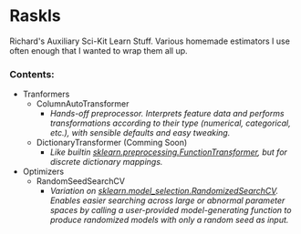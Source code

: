 # Raskls
Richard's Auxiliary Sci-Kit Learn Stuff. Various homemade estimators I use often enough that I wanted to wrap them all up.

### Contents:
  - Tranformers
    - ColumnAutoTransformer
      - _Hands-off preprocessor. Interprets feature data and performs transformations according to their type (numerical, categorical, etc.), with sensible defaults and easy tweaking._
    - DictionaryTransformer (Comming Soon)
      - _Like builtin [sklearn.preprocessing.FunctionTransformer](https://scikit-learn.org/stable/modules/generated/sklearn.preprocessing.FunctionTransformer.html), but for discrete dictionary mappings._
  - Optimizers
    - RandomSeedSearchCV
      - _Variation on [sklearn.model_selection.RandomizedSearchCV](https://scikit-learn.org/stable/modules/generated/sklearn.model_selection.RandomizedSearchCV.html). Enables easier searching across large or abnormal parameter spaces by calling a user-provided model-generating function to produce randomized models with only a random seed as input._
